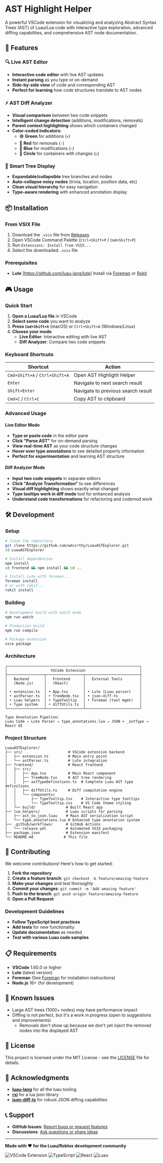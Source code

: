 # AST Highlight Helper

A powerful VSCode extension for visualizing and analyzing Abstract Syntax Trees (AST) of Luau/Lua code with interactive type exploration, advanced diffing capabilities, and comprehensive AST node documentation.

## 🚀 Features

### 🔍 **Live AST Editor** 
- **Interactive code editor** with live AST updates
- **Instant parsing** as you type or on-demand
- **Side-by-side view** of code and corresponding AST
- **Perfect for learning** how code structures translate to AST nodes


### ⚡ **AST Diff Analyzer**
- **Visual comparison** between two code snippets
- **Intelligent change detection** (additions, modifications, removals)
- **Parent context highlighting** shows which containers changed
- **Color-coded indicators**: 
  - 🟢 **Green** for additions (`+`)
  - 🔴 **Red** for removals (`-`) 
  - 🔵 **Blue** for modifications (`~`)
  - 🔵 **Circle** for containers with changes (`○`)

### 🎯 **Smart Tree Display**
- **Expandable/collapsible** tree branches and nodes
- **Auto-collapse noisy nodes** (trivia, location, position data, etc)
- **Clean visual hierarchy** for easy navigation
- **Type-aware rendering** with enhanced annotation display

## 📦 Installation

### From VSIX File
1. Download the `.vsix` file from [Releases](./releases)
2. Open VSCode Command Palette (`Ctrl+Shift+P` / `Cmd+Shift+P`)
3. Run `Extensions: Install from VSIX...`
4. Select the downloaded `.vsix` file

### Prerequisites
- **Lute** [https://github.com/luau-lang/lute] Install via [Foreman](https://github.com/Roblox/foreman) or [Rokit](https://github.com/rojo-rbx/rokit)

## 🎮 Usage

### Quick Start
1. **Open a Luau/Lua file** in VSCode
2. **Select some code** you want to analyze
3. **Press `Cmd+Shift+A`** (macOS) or `Ctrl+Shift+A` (Windows/Linux)
4. **Choose your mode**:
   - **Live Editor**: Interactive editing with live AST
   - **Diff Analyzer**: Compare two code snippets

### Keyboard Shortcuts
| Shortcut | Action |
|----------|--------|
| `Cmd+Shift+A` / `Ctrl+Shift+A` | Open AST Highlight Helper |
| `Enter` | Navigate to next search result |
| `Shift+Enter` | Navigate to previous search result |
| `Cmd+C` / `Ctrl+C` | Copy AST to clipboard |

### Advanced Usage

#### Live Editor Mode
- **Type or paste code** in the editor pane
- **Click "Parse AST"** for on-demand parsing
- **View real-time AST** as your code structure changes
- **Hover over type annotations** to see detailed property information
- **Perfect for experimentation** and learning AST structure

#### Diff Analyzer Mode
- **Input two code snippets** in separate editors
- **Click "Analyze Transformation"** to see differences
- **Visual diff highlighting** shows exactly what changed
- **Type tooltips work in diff mode** tool for enhanced analysis
- **Understand code transformations** for refactoring and codemod work

## 🛠️ Development

### Setup
```bash
# Clone the repository
git clone https://github.com/wmccrthy/LuauASTExplorer.git
cd LuauASTExplorer

# Install dependencies
npm install
cd frontend && npm install && cd ..

# Install Lute with foreman...
foreman install
# or with rokit...
rokit install
```

### Building
```bash
# Development build with watch mode
npm run watch

# Production build
npm run compile

# Package extension
vsce package
```

### Architecture

```
┌─────────────────────────────────────────────────────────────┐
│                    VSCode Extension                         │
├─────────────────┬─────────────────┬─────────────────────────┤
│   Backend       │   Frontend      │   External Tools        │
│   (Node.js)     │   (React)       │                         │
│                 │                 │                         │
│ • extension.ts  │ • App.tsx       │ • Lute (Luau parser)    │
│ • astParser.ts  │ • TreeNode.tsx  │ • json-diff-ts          │
│ • Luau helpers  │ • TypeTooltip   │ • Foreman (tool mgmt)   │
│ • Type system   │ • diffUtils.ts  │                         │
└─────────────────┴─────────────────┴─────────────────────────┘

Type Annotation Pipeline:
Luau Code → Lute Parser → type_annotations.lua → JSON + _astType → React UI
```

### Project Structure
```
LuauASTExplorer/
├── src/                     # VSCode extension backend
│   ├── extension.ts         # Main entry point
│   └── astParser.ts         # Lute integration
├── frontend/                # React frontend
│   ├── src/
│   │   ├── App.tsx          # Main React component
│   │   ├── TreeNode.tsx     # AST tree rendering
│   │   ├── astTypeDefinitions.ts  # Complete Luau AST type definitions
│   │   ├── diffUtils.ts     # Diff computation engine
│   │   └── components/
│   │       ├── TypeTooltip.tsx    # Interactive type tooltips
│   │       └── TypeTooltip.css    # VS Code theme styling
│   └── build/              # Built React app
├── lua_helpers/            # Luau scripts for parsing
│   ├── ast_to_json.luau    # Main AST serialization script
│   └── type_annotations.lua # Enhanced type annotation system
├── .github/workflows/      # GitHub Actions
│   └── release.yml         # Automated VSIX packaging
├── package.json            # Extension manifest
└── README.md              # This file
```

## 🤝 Contributing

We welcome contributions! Here's how to get started:

1. **Fork the repository**
2. **Create a feature branch**: `git checkout -b feature/amazing-feature`
3. **Make your changes** and test thoroughly
4. **Commit your changes**: `git commit -m 'Add amazing feature'`
5. **Push to the branch**: `git push origin feature/amazing-feature`
6. **Open a Pull Request**

### Development Guidelines
- **Follow TypeScript best practices**
- **Add tests** for new functionality
- **Update documentation** as needed
- **Test with various Luau code samples**

## 📋 Requirements

- **VSCode** 1.60.0 or higher
- **Lute** (latest version)
- **Foreman** (See [Foreman](https://github.com/Roblox/foreman) for installation instructions)
- **Node.js** 16+ (for development)

## 🐛 Known Issues

- Large AST trees (1000+ nodes) may have performance impact
- Diffing is not perfect, but it's a work in progress (open to suggestions and improvements)
  - Removals don't show up because we don't yet inject the removed nodes into the displayed AST

## 📄 License

This project is licensed under the MIT License - see the [LICENSE](LICENSE) file for details.

## 🙏 Acknowledgments

- [**luau-lang**](https://github.com/luau-lang/) for all the luau tooling
- [**rxi**](https://github.com/rxi/json.lua) for a lua json library
- [**json-diff-ts**](https://github.com/ltwlf/json-diff-ts) for robust JSON diffing capabilities

## 📞 Support

- **GitHub Issues**: [Report bugs or request features](https://github.com/wmccrthy/LuauASTExplorer/issues)
- **Discussions**: [Ask questions or share ideas](https://github.com/wmccrthy/LuauASTExplorer/discussions)

---

**Made with ❤️ for the Luau/Roblox development community**

![VSCode Extension](https://img.shields.io/badge/VSCode-Extension-blue?style=for-the-badge&logo=visual-studio-code)
![TypeScript](https://img.shields.io/badge/TypeScript-007ACC?style=for-the-badge&logo=typescript&logoColor=white)
![React](https://img.shields.io/badge/React-20232A?style=for-the-badge&logo=react&logoColor=61DAFB)
![Luau](https://img.shields.io/badge/Luau-000000?style=for-the-badge&logo=lua&logoColor=white) 
